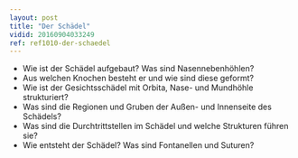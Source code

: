 ```yaml
---
layout: post
title: "Der Schädel"
vidid: 20160904033249
ref: ref1010-der-schaedel
---
```

- Wie ist der Schädel aufgebaut? Was sind Nasennebenhöhlen?
- Aus welchen Knochen besteht er und wie sind diese geformt?
- Wie ist der Gesichtsschädel mit Orbita, Nase- und Mundhöhle strukturiert?
- Was sind die Regionen und Gruben der Außen- und Innenseite des Schädels?
- Was sind die Durchtrittstellen im Schädel und welche Strukturen führen sie?
- Wie entsteht der Schädel? Was sind Fontanellen und Suturen?

